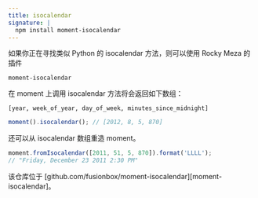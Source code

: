 ```yaml
---
title: isocalendar
signature: |
  npm install moment-isocalendar
---
```



如果你正在寻找类似 Python 的 isocalendar 方法，则可以使用 Rocky Meza 的插件

`moment-isocalendar`

在 moment 上调用 isocalendar 方法将会返回如下数组：

`[year, week_of_year, day_of_week, minutes_since_midnight]`


```javascript
moment().isocalendar(); // [2012, 8, 5, 870]
```

还可以从 isocalendar 数组重造 moment。

```javascript
moment.fromIsocalendar([2011, 51, 5, 870]).format('LLLL');
// "Friday, December 23 2011 2:30 PM"
```

该仓库位于 [github.com/fusionbox/moment-isocalendar][moment-isocalendar]。
